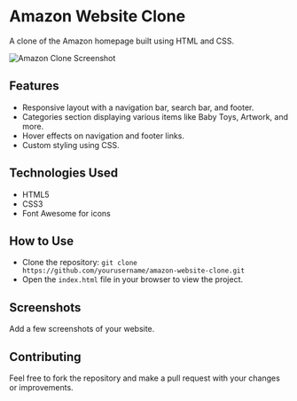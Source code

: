 # Amazon Website Clone

A clone of the Amazon homepage built using HTML and CSS.

![Amazon Clone Screenshot](Amazon_Clone_Page.jpg)

## Features
- Responsive layout with a navigation bar, search bar, and footer.
- Categories section displaying various items like Baby Toys, Artwork, and more.
- Hover effects on navigation and footer links.
- Custom styling using CSS.

## Technologies Used
- HTML5
- CSS3
- Font Awesome for icons

## How to Use
- Clone the repository: `git clone https://github.com/yourusername/amazon-website-clone.git`
- Open the `index.html` file in your browser to view the project.

## Screenshots
Add a few screenshots of your website.

## Contributing
Feel free to fork the repository and make a pull request with your changes or improvements.
